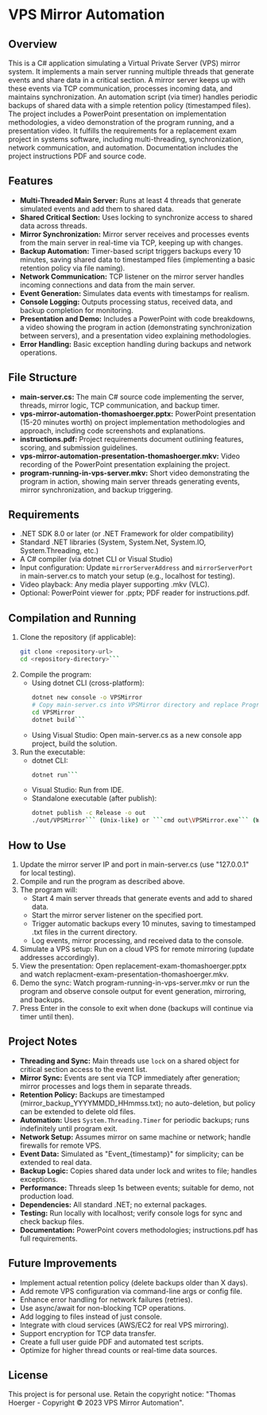 # VPS Mirror Automation

## Overview
This is a C# application simulating a Virtual Private Server (VPS) mirror system. It implements a main server running multiple threads that generate events and share data in a critical section. A mirror server keeps up with these events via TCP communication, processes incoming data, and maintains synchronization. An automation script (via timer) handles periodic backups of shared data with a simple retention policy (timestamped files). The project includes a PowerPoint presentation on implementation methodologies, a video demonstration of the program running, and a presentation video. It fulfills the requirements for a replacement exam project in systems software, including multi-threading, synchronization, network communication, and automation. Documentation includes the project instructions PDF and source code.

## Features
- **Multi-Threaded Main Server:** Runs at least 4 threads that generate simulated events and add them to shared data.
- **Shared Critical Section:** Uses locking to synchronize access to shared data across threads.
- **Mirror Synchronization:** Mirror server receives and processes events from the main server in real-time via TCP, keeping up with changes.
- **Backup Automation:** Timer-based script triggers backups every 10 minutes, saving shared data to timestamped files (implementing a basic retention policy via file naming).
- **Network Communication:** TCP listener on the mirror server handles incoming connections and data from the main server.
- **Event Generation:** Simulates data events with timestamps for realism.
- **Console Logging:** Outputs processing status, received data, and backup completion for monitoring.
- **Presentation and Demo:** Includes a PowerPoint with code breakdowns, a video showing the program in action (demonstrating synchronization between servers), and a presentation video explaining methodologies.
- **Error Handling:** Basic exception handling during backups and network operations.

## File Structure
- **main-server.cs:** The main C# source code implementing the server, threads, mirror logic, TCP communication, and backup timer.
- **vps-mirror-automation-thomashoerger.pptx:** PowerPoint presentation (15-20 minutes worth) on project implementation methodologies and approach, including code screenshots and explanations.
- **instructions.pdf:** Project requirements document outlining features, scoring, and submission guidelines.
- **vps-mirror-automation-presentation-thomashoerger.mkv:** Video recording of the PowerPoint presentation explaining the project.
- **program-running-in-vps-server.mkv:** Short video demonstrating the program in action, showing main server threads generating events, mirror synchronization, and backup triggering.


## Requirements
- .NET SDK 8.0 or later (or .NET Framework for older compatibility)
- Standard .NET libraries (System, System.Net, System.IO, System.Threading, etc.)
- A C# compiler (via dotnet CLI or Visual Studio)
- Input configuration: Update `mirrorServerAddress` and `mirrorServerPort` in main-server.cs to match your setup (e.g., localhost for testing).
- Video playback: Any media player supporting .mkv (VLC).
- Optional: PowerPoint viewer for .pptx; PDF reader for instructions.pdf.

## Compilation and Running
1. Clone the repository (if applicable):
	```bash
	git clone <repository-url>
	cd <repository-directory>```
2. Compile the program:
	- Using dotnet CLI (cross-platform):
		```bash
		dotnet new console -o VPSMirror
		# Copy main-server.cs into VPSMirror directory and replace Program.cs if needed
		cd VPSMirror
		dotnet build```
	- Using Visual Studio: Open main-server.cs as a new console app project, build the solution.
3. Run the executable:
	- dotnet CLI:
		```bash
		dotnet run```
	- Visual Studio: Run from IDE.
	- Standalone executable (after publish):
		```bash
		dotnet publish -c Release -o out
		./out/VPSMirror``` (Unix-like) or ```cmd out\VPSMirror.exe``` (Windows).

## How to Use
1. Update the mirror server IP and port in main-server.cs (use "127.0.0.1" for local testing).
2. Compile and run the program as described above.
3. The program will:
	- Start 4 main server threads that generate events and add to shared data.
	- Start the mirror server listener on the specified port.
	- Trigger automatic backups every 10 minutes, saving to timestamped .txt files in the current directory.
	- Log events, mirror processing, and received data to the console.
4. Simulate a VPS setup: Run on a cloud VPS for remote mirroring (update addresses accordingly).
5. View the presentation: Open replacement-exam-thomashoerger.pptx and watch replacment-exam-presentation-thomashoerger.mkv.
6. Demo the sync: Watch program-running-in-vps-server.mkv or run the program and observe console output for event generation, mirroring, and backups.
7. Press Enter in the console to exit when done (backups will continue via timer until then).

## Project Notes
- **Threading and Sync:** Main threads use `lock` on a shared object for critical section access to the event list.
- **Mirror Sync:** Events are sent via TCP immediately after generation; mirror processes and logs them in separate threads.
- **Retention Policy:** Backups are timestamped (mirror_backup_YYYYMMDD_HHmmss.txt); no auto-deletion, but policy can be extended to delete old files.
- **Automation:** Uses `System.Threading.Timer` for periodic backups; runs indefinitely until program exit.
- **Network Setup:** Assumes mirror on same machine or network; handle firewalls for remote VPS.
- **Event Data:** Simulated as "Event_{timestamp}" for simplicity; can be extended to real data.
- **Backup Logic:** Copies shared data under lock and writes to file; handles exceptions.
- **Performance:** Threads sleep 1s between events; suitable for demo, not production load.
- **Dependencies:** All standard .NET; no external packages.
- **Testing:** Run locally with localhost; verify console logs for sync and check backup files.
- **Documentation:** PowerPoint covers methodologies; instructions.pdf has full requirements.

## Future Improvements
- Implement actual retention policy (delete backups older than X days).
- Add remote VPS configuration via command-line args or config file.
- Enhance error handling for network failures (retries).
- Use async/await for non-blocking TCP operations.
- Add logging to files instead of just console.
- Integrate with cloud services (AWS/EC2 for real VPS mirroring).
- Support encryption for TCP data transfer.
- Create a full user guide PDF and automated test scripts.
- Optimize for higher thread counts or real-time data sources.

## License
This project is for personal use. Retain the copyright notice: "Thomas Hoerger - Copyright © 2023 VPS Mirror Automation".